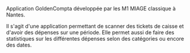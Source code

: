 Application GoldenCompta développée par les M1 MIAGE classique à Nantes.

Il s'agit d'une application permettant de scanner des tickets de caisse et d'avoir des dépenses sur une période. Elle permet aussi de faire des statistiques sur les différentes dépenses selon des catégories ou encore des dates. 
